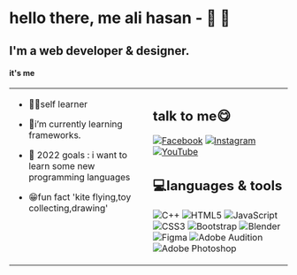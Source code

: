 # hello there, me ali hasan - 👋 🦊

## I'm a web developer & designer. 

#### it's me
<table><tr><td valign="top" width="50%">

- 🐱‍👤self learner  
  

- 🐒i’m currently learning frameworks. 
  

- 🎯 2022 goals : i want to learn some new programming languages  
  

- 😁fun fact 'kite flying,toy collecting,drawing'  


</td><td valign="top" width="50%">


## talk to me😋
[![Facebook](https://img.shields.io/badge/Facebook-%231877F2.svg?logo=Facebook&logoColor=white)](https://facebook.com/https://www.facebook.com/dev.alihasan00) [![Instagram](https://img.shields.io/badge/Instagram-%23E4405F.svg?logo=Instagram&logoColor=white)](https://instagram.com/https://instagram.com/dev_alihasan) [![YouTube](https://img.shields.io/badge/YouTube-%23FF0000.svg?logo=YouTube&logoColor=white)](https://youtube.com/c/https://www.youtube.com/channel/UCWRoHjex3jWneGOzHwChz-A) 

## 💻languages & tools
![C++](https://img.shields.io/badge/c++-%2300599C.svg?style=for-the-badge&logo=c%2B%2B&logoColor=white) ![HTML5](https://img.shields.io/badge/html5-%23E34F26.svg?style=for-the-badge&logo=html5&logoColor=white) ![JavaScript](https://img.shields.io/badge/javascript-%23323330.svg?style=for-the-badge&logo=javascript&logoColor=%23F7DF1E) ![CSS3](https://img.shields.io/badge/css3-%231572B6.svg?style=for-the-badge&logo=css3&logoColor=white) ![Bootstrap](https://img.shields.io/badge/bootstrap-%23563D7C.svg?style=for-the-badge&logo=bootstrap&logoColor=white) ![Blender](https://img.shields.io/badge/blender-%23F5792A.svg?style=for-the-badge&logo=blender&logoColor=white) ![Figma](https://img.shields.io/badge/figma-%23F24E1E.svg?style=for-the-badge&logo=figma&logoColor=white) ![Adobe Audition](https://img.shields.io/badge/Adobe%20Audition-9999FF.svg?style=for-the-badge&logo=Adobe%20Audition&logoColor=white) ![Adobe Photoshop](https://img.shields.io/badge/adobephotoshop-%2331A8FF.svg?style=for-the-badge&logo=adobephotoshop&logoColor=white)
